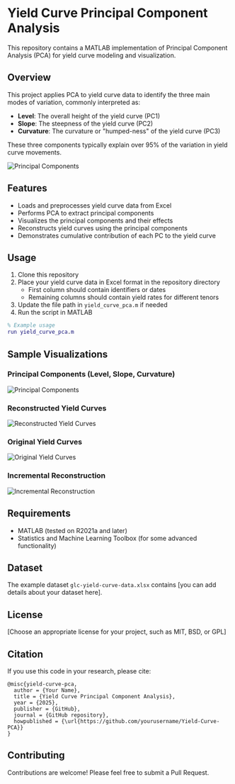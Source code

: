 # Yield Curve Principal Component Analysis

This repository contains a MATLAB implementation of Principal Component Analysis (PCA) for yield curve modeling and visualization.

## Overview

This project applies PCA to yield curve data to identify the three main modes of variation, commonly interpreted as:
- **Level**: The overall height of the yield curve (PC1)
- **Slope**: The steepness of the yield curve (PC2)
- **Curvature**: The curvature or "humped-ness" of the yield curve (PC3)

These three components typically explain over 95% of the variation in yield curve movements.

![Principal Components](images/principal_components.png)

## Features

- Loads and preprocesses yield curve data from Excel
- Performs PCA to extract principal components
- Visualizes the principal components and their effects
- Reconstructs yield curves using the principal components
- Demonstrates cumulative contribution of each PC to the yield curve

## Usage

1. Clone this repository
2. Place your yield curve data in Excel format in the repository directory
   - First column should contain identifiers or dates
   - Remaining columns should contain yield rates for different tenors
3. Update the file path in `yield_curve_pca.m` if needed
4. Run the script in MATLAB

```matlab
% Example usage
run yield_curve_pca.m
```

## Sample Visualizations

### Principal Components (Level, Slope, Curvature)
![Principal Components](images/principal_components.png)

### Reconstructed Yield Curves
![Reconstructed Yield Curves](images/reconstructed_curves.png)

### Original Yield Curves
![Original Yield Curves](images/original_curves.png)

### Incremental Reconstruction
![Incremental Reconstruction](images/incremental_reconstruction.png)

## Requirements

- MATLAB (tested on R2021a and later)
- Statistics and Machine Learning Toolbox (for some advanced functionality)

## Dataset

The example dataset `glc-yield-curve-data.xlsx` contains [you can add details about your dataset here].

## License

[Choose an appropriate license for your project, such as MIT, BSD, or GPL]

## Citation

If you use this code in your research, please cite:

```
@misc{yield-curve-pca,
  author = {Your Name},
  title = {Yield Curve Principal Component Analysis},
  year = {2025},
  publisher = {GitHub},
  journal = {GitHub repository},
  howpublished = {\url{https://github.com/yourusername/Yield-Curve-PCA}}
}
```

## Contributing

Contributions are welcome! Please feel free to submit a Pull Request.
